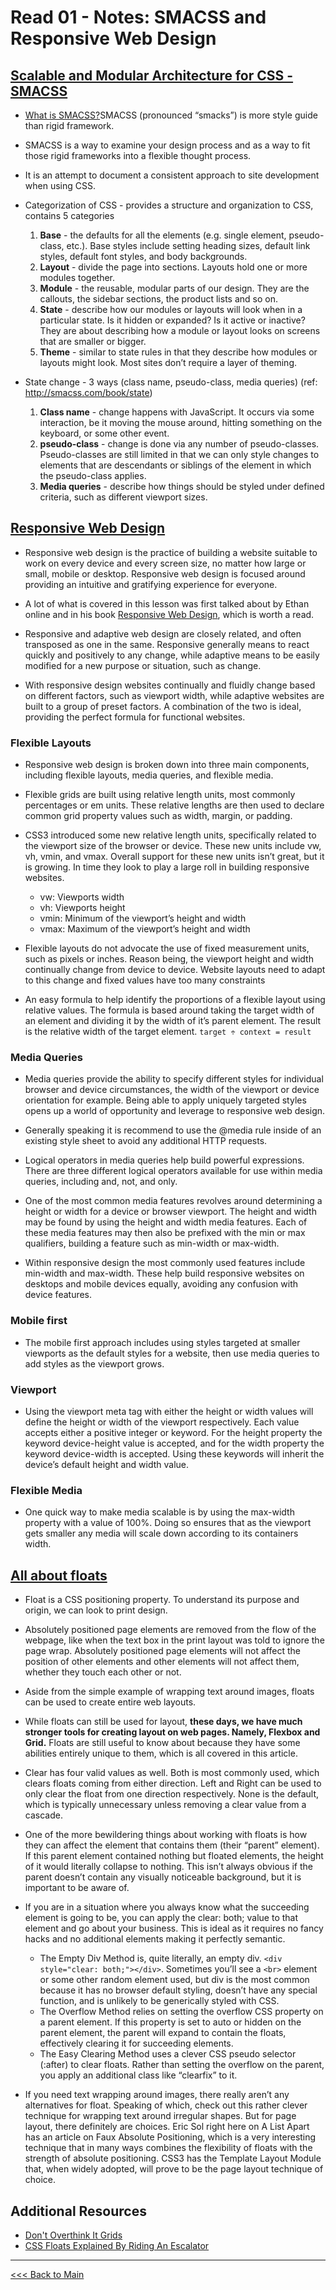 # Read 01 - Notes: SMACSS and Responsive Web Design

## [Scalable and Modular Architecture for CSS - SMACSS](http://smacss.com/book/) 
+ [What is SMACSS?](http://smacss.com/)SMACSS (pronounced “smacks”) is more style guide than rigid framework. 
+ SMACSS is a way to examine your design process and as a way to fit those rigid frameworks into a flexible thought process. 
+ It is an attempt to document a consistent approach to site development when using CSS.
+ Categorization of CSS - provides a structure and organization to CSS, contains 5 categories
  1. **Base** - the defaults for all the elements (e.g. single element, pseudo-class, etc.). Base styles include setting heading sizes, default link styles, default font styles, and body backgrounds.
  2. **Layout** - divide the page into sections. Layouts hold one or more modules together.
  3. **Module** - the reusable, modular parts of our design. They are the callouts, the sidebar sections, the product lists and so on.
  4. **State** - describe how our modules or layouts will look when in a particular state. Is it hidden or expanded? Is it active or inactive? They are about describing how a module or layout looks on screens that are smaller or bigger.
  5. **Theme** - similar to state rules in that they describe how modules or layouts might look. Most sites don’t require a layer of theming.

+ State change - 3 ways (class name, pseudo-class, media queries) (ref: http://smacss.com/book/state)
  1. **Class name** - change happens with JavaScript. It occurs via some interaction, be it moving the mouse around, hitting something on the keyboard, or some other event.
  2. **pseudo-class** - change is done via any number of pseudo-classes. Pseudo-classes are still limited in that we can only style changes to elements that are descendants or siblings of the element in which the pseudo-class applies.
  3. **Media queries** - describe how things should be styled under defined criteria, such as different viewport sizes.

## [Responsive Web Design](https://learn.shayhowe.com/advanced-html-css/responsive-web-design/)

+ Responsive web design is the practice of building a website suitable to work on every device and every screen size, no matter how large or small, mobile or desktop. Responsive web design is focused around providing an intuitive and gratifying experience for everyone.

+ A lot of what is covered in this lesson was first talked about by Ethan online and in his book [Responsive Web Design](https://abookapart.com/products/responsive-web-design), which is worth a read.

+ Responsive and adaptive web design are closely related, and often transposed as one in the same. Responsive generally means to react quickly and positively to any change, while adaptive means to be easily modified for a new purpose or situation, such as change. 

+ With responsive design websites continually and fluidly change based on different factors, such as viewport width, while adaptive websites are built to a group of preset factors. A combination of the two is ideal, providing the perfect formula for functional websites. 

### Flexible Layouts
+ Responsive web design is broken down into three main components, including flexible layouts, media queries, and flexible media. 

+ Flexible grids are built using relative length units, most commonly percentages or em units. These relative lengths are then used to declare common grid property values such as width, margin, or padding.

+ CSS3 introduced some new relative length units, specifically related to the viewport size of the browser or device. These new units include vw, vh, vmin, and vmax. Overall support for these new units isn’t great, but it is growing. In time they look to play a large roll in building responsive websites.
  - vw: Viewports width
  - vh: Viewports height
  - vmin: Minimum of the viewport’s height and width
  - vmax: Maximum of the viewport’s height and width

+ Flexible layouts do not advocate the use of fixed measurement units, such as pixels or inches. Reason being, the viewport height and width continually change from device to device. Website layouts need to adapt to this change and fixed values have too many constraints

+ An easy formula to help identify the proportions of a flexible layout using relative values. The formula is based around taking the target width of an element and dividing it by the width of it’s parent element. The result is the relative width of the target element.
`target ÷ context = result`

### Media Queries
+ Media queries provide the ability to specify different styles for individual browser and device circumstances, the width of the viewport or device orientation for example. Being able to apply uniquely targeted styles opens up a world of opportunity and leverage to responsive web design.

+ Generally speaking it is recommend to use the @media rule inside of an existing style sheet to avoid any additional HTTP requests.

+ Logical operators in media queries help build powerful expressions. There are three different logical operators available for use within media queries, including and, not, and only.

+ One of the most common media features revolves around determining a height or width for a device or browser viewport. The height and width may be found by using the height and width media features. Each of these media features may then also be prefixed with the min or max qualifiers, building a feature such as min-width or max-width.

+ Within responsive design the most commonly used features include min-width and max-width. These help build responsive websites on desktops and mobile devices equally, avoiding any confusion with device features.

### Mobile first
+ The mobile first approach includes using styles targeted at smaller viewports as the default styles for a website, then use media queries to add styles as the viewport grows.

### Viewport
+ Using the viewport meta tag with either the height or width values will define the height or width of the viewport respectively. Each value accepts either a positive integer or keyword. For the height property the keyword device-height value is accepted, and for the width property the keyword device-width is accepted. Using these keywords will inherit the device’s default height and width value.

### Flexible Media
+ One quick way to make media scalable is by using the max-width property with a value of 100%. Doing so ensures that as the viewport gets smaller any media will scale down according to its containers width.


## [All about floats](https://css-tricks.com/all-about-floats/)

+ Float is a CSS positioning property. To understand its purpose and origin, we can look to print design.

+ Absolutely positioned page elements are removed from the flow of the webpage, like when the text box in the print layout was told to ignore the page wrap. Absolutely positioned page elements will not affect the position of other elements and other elements will not affect them, whether they touch each other or not.

+ Aside from the simple example of wrapping text around images, floats can be used to create entire web layouts.

+ While floats can still be used for layout, **these days, we have much stronger tools for creating layout on web pages. Namely, Flexbox and Grid.** Floats are still useful to know about because they have some abilities entirely unique to them, which is all covered in this article.

+ Clear has four valid values as well. Both is most commonly used, which clears floats coming from either direction. Left and Right can be used to only clear the float from one direction respectively. None is the default, which is typically unnecessary unless removing a clear value from a cascade. 

+ One of the more bewildering things about working with floats is how they can affect the element that contains them (their “parent” element). If this parent element contained nothing but floated elements, the height of it would literally collapse to nothing. This isn’t always obvious if the parent doesn’t contain any visually noticeable background, but it is important to be aware of.

+ If you are in a situation where you always know what the succeeding element is going to be, you can apply the clear: both; value to that element and go about your business. This is ideal as it requires no fancy hacks and no additional elements making it perfectly semantic. 
  - The Empty Div Method is, quite literally, an empty div. `<div style="clear: both;"></div>`. Sometimes you’ll see a `<br>` element or some other random element used, but div is the most common because it has no browser default styling, doesn’t have any special function, and is unlikely to be generically styled with CSS. 
  - The Overflow Method relies on setting the overflow CSS property on a parent element. If this property is set to auto or hidden on the parent element, the parent will expand to contain the floats, effectively clearing it for succeeding elements. 
  - The Easy Clearing Method uses a clever CSS pseudo selector (:after) to clear floats. Rather than setting the overflow on the parent, you apply an additional class like “clearfix” to it. 

+ If you need text wrapping around images, there really aren’t any alternatives for float. Speaking of which, check out this rather clever technique for wrapping text around irregular shapes. But for page layout, there definitely are choices. Eric Sol right here on A List Apart has an article on Faux Absolute Positioning, which is a very interesting technique that in many ways combines the flexibility of floats with the strength of absolute positioning. CSS3 has the Template Layout Module that, when widely adopted, will prove to be the page layout technique of choice.



## Additional Resources
+ [Don't Overthink It Grids](https://css-tricks.com/dont-overthink-it-grids/)
+ [CSS Floats Explained By Riding An Escalator](https://www.freecodecamp.org/news/css-floats-explained-by-riding-an-escalator-57fa55232333/)


***
[<<< Back to Main](https://sangmlee76.github.io/reading-notes/)